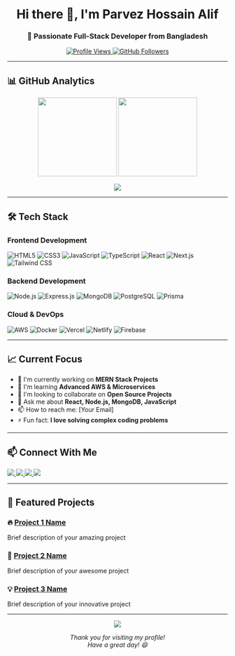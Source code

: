 <h1 align="center">Hi there 👋, I'm Parvez Hossain Alif</h1>
<h3 align="center">🚀 Passionate Full-Stack Developer from Bangladesh</h3>

<p align="center">
  <a href="https://github.com/parvez-alif">
    <img src="https://komarev.com/ghpvc/?username=parvez-alif&label=Profile%20views&color=0e75b6&style=flat" alt="Profile Views" />
  </a>
  <a href="https://github.com/parvez-alif?tab=followers">
    <img src="https://img.shields.io/github/followers/parvez-alif?label=Followers&style=social" alt="GitHub Followers">
  </a>
</p>

---

## 📊 GitHub Analytics

<p align="center">
  <img height="180em" src="https://github-readme-stats.vercel.app/api?username=parvez-alif&show_icons=true&theme=radical&hide_border=true" />
  <img height="180em" src="https://github-readme-stats.vercel.app/api/top-langs/?username=parvez-alif&layout=compact&theme=radical&hide_border=true" />
</p>

<p align="center">
  <img src="https://streak-stats.demolab.com/?user=parvez-alif&theme=radical&hide_border=true" />
</p>

---

## 🛠️ Tech Stack

### **Frontend Development**
![HTML5](https://img.shields.io/badge/HTML5-E34F26?style=for-the-badge&logo=html5&logoColor=white)
![CSS3](https://img.shields.io/badge/CSS3-1572B6?style=for-the-badge&logo=css3&logoColor=white)
![JavaScript](https://img.shields.io/badge/JavaScript-F7DF1E?style=for-the-badge&logo=javascript&logoColor=black)
![TypeScript](https://img.shields.io/badge/TypeScript-007ACC?style=for-the-badge&logo=typescript&logoColor=white)
![React](https://img.shields.io/badge/React-20232A?style=for-the-badge&logo=react&logoColor=61DAFB)
![Next.js](https://img.shields.io/badge/Next.js-000000?style=for-the-badge&logo=nextdotjs&logoColor=white)
![Tailwind CSS](https://img.shields.io/badge/Tailwind_CSS-06B6D4?style=for-the-badge&logo=tailwind-css&logoColor=white)

### **Backend Development**
![Node.js](https://img.shields.io/badge/Node.js-339933?style=for-the-badge&logo=nodedotjs&logoColor=white)
![Express.js](https://img.shields.io/badge/Express.js-000000?style=for-the-badge&logo=express&logoColor=white)
![MongoDB](https://img.shields.io/badge/MongoDB-47A248?style=for-the-badge&logo=mongodb&logoColor=white)
![PostgreSQL](https://img.shields.io/badge/PostgreSQL-4169E1?style=for-the-badge&logo=postgresql&logoColor=white)
![Prisma](https://img.shields.io/badge/Prisma-2D3748?style=for-the-badge&logo=prisma&logoColor=white)

### **Cloud & DevOps**
![AWS](https://img.shields.io/badge/AWS-232F3E?style=for-the-badge&logo=amazonaws&logoColor=white)
![Docker](https://img.shields.io/badge/Docker-2496ED?style=for-the-badge&logo=docker&logoColor=white)
![Vercel](https://img.shields.io/badge/Vercel-000000?style=for-the-badge&logo=vercel&logoColor=white)
![Netlify](https://img.shields.io/badge/Netlify-00C7B7?style=for-the-badge&logo=netlify&logoColor=white)
![Firebase](https://img.shields.io/badge/Firebase-FFCA28?style=for-the-badge&logo=firebase&logoColor=black)

---

## 📈 Current Focus

- 🔭 I'm currently working on **MERN Stack Projects**
- 🌱 I'm learning **Advanced AWS & Microservices**
- 👯 I'm looking to collaborate on **Open Source Projects**
- 💬 Ask me about **React, Node.js, MongoDB, JavaScript**
- 📫 How to reach me: [Your Email]
- ⚡ Fun fact: **I love solving complex coding problems**

---

## 📫 Connect With Me

<p align="left">
  <a href="https://linkedin.com/in/your-profile">
    <img src="https://img.shields.io/badge/LinkedIn-0077B5?style=for-the-badge&logo=linkedin&logoColor=white" />
  </a>
  <a href="mailto:your.email@domain.com">
    <img src="https://img.shields.io/badge/Gmail-D14836?style=for-the-badge&logo=gmail&logoColor=white" />
  </a>
  <a href="https://twitter.com/your-profile">
    <img src="https://img.shields.io/badge/Twitter-1DA1F2?style=for-the-badge&logo=twitter&logoColor=white" />
  </a>
  <a href="https://portfolio-yourname.vercel.app">
    <img src="https://img.shields.io/badge/Portfolio-000000?style=for-the-badge&logo=About.me&logoColor=white" />
  </a>
</p>

---

## 🎯 Featured Projects

### 🔥 [Project 1 Name](https://github.com/parvez-alif/project-1)
Brief description of your amazing project

### 🚀 [Project 2 Name](https://github.com/parvez-alif/project-2)
Brief description of your awesome project

### 💡 [Project 3 Name](https://github.com/parvez-alif/project-3)
Brief description of your innovative project

---

<p align="center">
  <img src="https://activity-graph.herokuapp.com/graph?username=parvez-alif&theme=react-dark&hide_border=true" />
</p>

<p align="center"> 
  <i>Thank you for visiting my profile!</i><br>
  <i>Have a great day! 😄</i>
</p>
